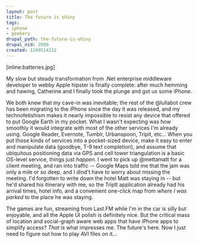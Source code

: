 ```yaml
--- 
layout: post
title: The future is shiny
tags: 
- iphone
- geekery
drupal_path: the-future-is-shiny
drupal_nid: 2000
created: 1249514212
---
```

[inline:batteries.jpg]



My slow but steady transformation from .Net enterprise middleware developer to webby Apple hipster is finally complete: after much hemming and hawing, Catherine and I finally took the plunge and got us some iPhone.



We both knew that my cave-in was inevitable; the rest of the @lullabot crew has been migrating to the iPhone since the day it was released, and my technofetishism makes it nearly impossible to resist any device that offered to put Google Earth in my pocket. What I wasn't expecting was how smoothly it would integrate with most of the other services I'm already using. Google Reader, Evernote, Tumblr, Urbanspoon, Tripit, etc... When you put those kinds of services into a pocket-sized device, make it easy to enter and manipulate data (goodbye, T-9 text completion), and assume that ubiquitous positioning data via GPS and cell tower triangulation is a basic OS-level service, things just <em>happen.</em> I went to pick up @mettamatt for a client meeting, and ran into traffic -- Google Maps told me that the jam was only a mile or so deep, and I dind't have to worry about missing the meeting. I'd forgotten to write down the hotel Matt was staying in -- but he'd shared his itinerary with me, so the TripIt application already had his arrival times, hotel info, and a convenient one-click map from <em>where I was parked</em> to the place he was staying.



The games are fun, streaming from Last.FM while I'm in the car is silly but enjoyable, and all the Apple UI polish is definitely nice. But the critical mass of location and social-graph aware web apps that have iPhone apps to simplify access? <em>That</em> is what impresses me. The future's here. Now I just need to figure out how to play AVI files on it...
